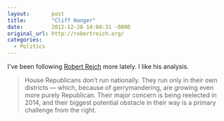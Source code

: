 ```yaml
---
layout:       post
title:        "Cliff Hanger"
date:         2012-12-28 14:04:31 -0800
original_url: http://robertreich.org/
categories:
  - Politics
---
```


I've been following  [Robert Reich](https://twitter.com/rbreich)  more lately. I like his analysis.

 > House Republicans don’t run nationally. They run only in their own districts — which, because of gerrymandering, are growing even more purely Republican. Their major concern is being reelected in 2014, and their biggest potential obstacle in their way is a primary challenge from the right.

